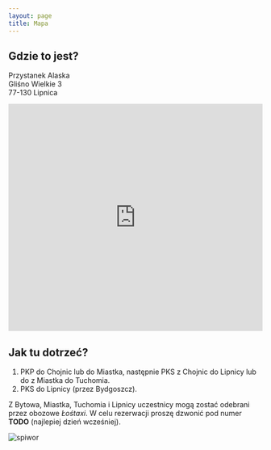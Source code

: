 ```yaml
---
layout: page
title: Mapa
---
```


## Gdzie to jest?

Przystanek Alaska  
Gliśno Wielkie 3  
77-130 Lipnica

<iframe src="https://www.google.com/maps/embed?pb=!1m14!1m8!1m3!1d974214.8425178982!2d16.461922195576527!3d53.94084865804974!3m2!1i1024!2i768!4f13.1!3m3!1m2!1s0x470204cd92f5b3a7%3A0x142d6def33705aef!2sGli%C5%9Bno%20Wielkie%203%2C%2077-130%20Gli%C5%9Bno%20Wielkie!5e0!3m2!1sen!2spl!4v1659384842569!5m2!1sen!2spl"
    width="100%" height="450" frameborder="0" style="border:0" allowfullscreen></iframe>

## Jak tu dotrzeć?

1. PKP do Chojnic lub do Miastka, następnie PKS z Chojnic do Lipnicy lub do z Miastka do Tuchomia.
2. PKS do Lipnicy (przez Bydgoszcz).

Z Bytowa, Miastka, Tuchomia i Lipnicy uczestnicy mogą zostać odebrani przez obozowe *Łośtaxi*. W celu rezerwacji proszę dzwonić pod numer **TODO** (najlepiej dzień wcześniej).  

<!--
Koszt Łośtaxi:

- Miastko -- 70zł za jedną + 10 za każdą kolejną osobę
- Bytów -- 60zł za jedną + 10 za każdą kolejną osobę
- Tuchomie, Lipnica -- 12zł za jedną + 9 za każdą kolejną osobę
-->

![spiwor](/public/spiwor.jpg)
